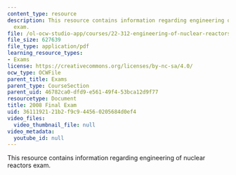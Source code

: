 ```yaml
---
content_type: resource
description: This resource contains information regarding engineering of nuclear reactors
  exam.
file: /ol-ocw-studio-app/courses/22-312-engineering-of-nuclear-reactors-fall-2015/3611192121b2f9c944560205684d0ef4_MIT22_312F15_final_2008.pdf
file_size: 627639
file_type: application/pdf
learning_resource_types:
- Exams
license: https://creativecommons.org/licenses/by-nc-sa/4.0/
ocw_type: OCWFile
parent_title: Exams
parent_type: CourseSection
parent_uid: 46782ca0-dfd9-e561-49f4-53bca12d9f77
resourcetype: Document
title: 2008 Final Exam
uid: 36111921-21b2-f9c9-4456-0205684d0ef4
video_files:
  video_thumbnail_file: null
video_metadata:
  youtube_id: null
---
```

This resource contains information regarding engineering of nuclear reactors exam.